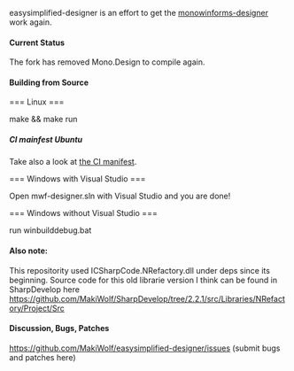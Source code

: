 easysimplified-designer is an effort to get the [monowinforms-designer](https://github.com/mono/mwf-designer) work again.

#### Current Status

The fork has removed Mono.Design to compile again.

#### Building from Source
=== Linux ===

make && make run

##### CI mainfest Ubuntu
Take also a look at [the CI manifest](/.github/workflows/ubuntu.yml).

=== Windows with Visual Studio ===

Open mwf-designer.sln with Visual Studio and you are done!

=== Windows without Visual Studio ===

run winbuilddebug.bat

#### Also note:
This repositority used ICSharpCode.NRefactory.dll under deps since its beginning.
Source code for this old librarie version I think can be found in SharpDevelop here https://github.com/MakiWolf/SharpDevelop/tree/2.2.1/src/Libraries/NRefactory/Project/Src

#### Discussion, Bugs, Patches
https://github.com/MakiWolf/easysimplified-designer/issues (submit bugs and patches here)
